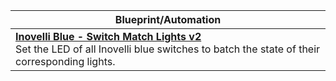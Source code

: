 <!-- table-automation -->
| Blueprint/Automation |
| --------- |
| [**Inovelli Blue - Switch Match Lights v2**](inovelli_blue_switch_match_light_v2/inovelli_blue_switch_match_light_v2.yaml)<br>Set the LED of all Inovelli blue switches to batch the state of their corresponding lights. |
<!-- table-automation-end -->

<!-- Reference for README.md format: https://raw.githubusercontent.com/jcwillox/home-assistant-blueprints/main/README.md -->